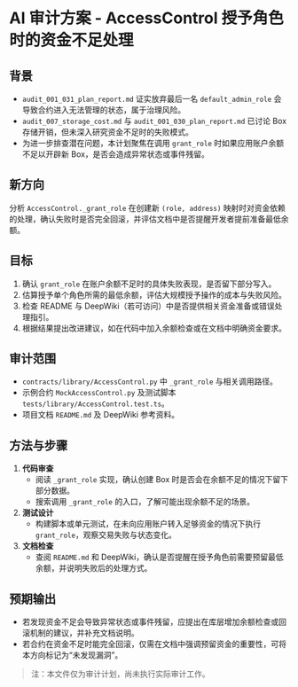# AI 审计方案 - AccessControl 授予角色时的资金不足处理

## 背景
- `audit_001_031_plan_report.md` 证实放弃最后一名 `default_admin_role` 会导致合约进入无法管理的状态，属于治理风险。
- `audit_007_storage_cost.md` 与 `audit_001_030_plan_report.md` 已讨论 Box 存储开销，但未深入研究资金不足时的失败模式。
- 为进一步排查潜在问题，本计划聚焦在调用 `grant_role` 时如果应用账户余额不足以开辟新 Box，是否会造成异常状态或事件残留。

## 新方向
分析 `AccessControl._grant_role` 在创建新 `(role, address)` 映射时对资金依赖的处理，确认失败时是否完全回滚，并评估文档中是否提醒开发者提前准备最低余额。

## 目标
1. 确认 `grant_role` 在账户余额不足时的具体失败表现，是否留下部分写入。
2. 估算授予单个角色所需的最低余额，评估大规模授予操作的成本与失败风险。
3. 检查 README 与 DeepWiki（若可访问）中是否提供相关资金准备或错误处理指引。
4. 根据结果提出改进建议，如在代码中加入余额检查或在文档中明确资金要求。

## 审计范围
- `contracts/library/AccessControl.py` 中 `_grant_role` 与相关调用路径。
- 示例合约 `MockAccessControl.py` 及测试脚本 `tests/library/AccessControl.test.ts`。
- 项目文档 `README.md` 及 DeepWiki 参考资料。

## 方法与步骤
1. **代码审查**
   - 阅读 `_grant_role` 实现，确认创建 Box 时是否会在余额不足的情况下留下部分数据。
   - 搜索调用 `_grant_role` 的入口，了解可能出现余额不足的场景。
2. **测试设计**
   - 构建脚本或单元测试，在未向应用账户转入足够资金的情况下执行 `grant_role`，观察交易失败与状态变化。
3. **文档检查**
   - 查阅 `README.md` 和 DeepWiki，确认是否提醒在授予角色前需要预留最低余额，并说明失败后的处理方式。

## 预期输出
- 若发现资金不足会导致异常状态或事件残留，应提出在库层增加余额检查或回滚机制的建议，并补充文档说明。
- 若合约在资金不足时能完全回滚，仅需在文档中强调预留资金的重要性，可将本方向标记为“未发现漏洞”。

> 注：本文件仅为审计计划，尚未执行实际审计工作。
